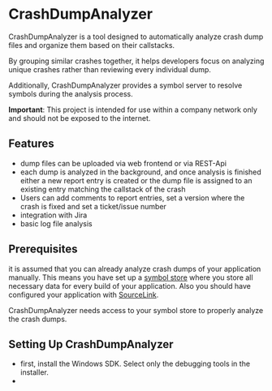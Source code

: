 # CrashDumpAnalyzer

CrashDumpAnalyzer is a tool designed to automatically analyze crash dump files and organize them based on their callstacks.

By grouping similar crashes together, it helps developers focus on analyzing unique crashes rather than reviewing every individual dump.

Additionally, CrashDumpAnalyzer provides a symbol server to resolve symbols during the analysis process.

**Important**: This project is intended for use within a company network only and should not be exposed to the internet.

## Features
- dump files can be uploaded via web frontend or via REST-Api
- each dump is analyzed in the background, and once analysis is finished either a new report entry is created or the dump file is assigned to an existing entry matching the callstack of the crash
- Users can add comments to report entries, set a version where the crash is fixed and set a ticket/issue number
- integration with Jira
- basic log file analysis 


## Prerequisites
it is assumed that you can already analyze crash dumps of your application manually. This means you have set up a [symbol store](https://learn.microsoft.com/en-us/windows/win32/debug/using-symstore) where you store all necessary data for every build of your application. Also you should have configured your application with [SourceLink](https://github.com/dotnet/sourcelink).

CrashDumpAnalyzer needs access to your symbol store to properly analyze the crash dumps.



## Setting Up CrashDumpAnalyzer

- first, install the Windows SDK. Select only the debugging tools in the installer.
- 

